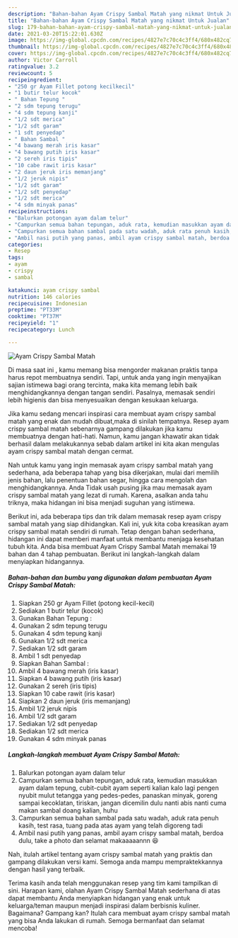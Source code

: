 ```yaml
---
description: "Bahan-bahan Ayam Crispy Sambal Matah yang nikmat Untuk Jualan"
title: "Bahan-bahan Ayam Crispy Sambal Matah yang nikmat Untuk Jualan"
slug: 179-bahan-bahan-ayam-crispy-sambal-matah-yang-nikmat-untuk-jualan
date: 2021-03-20T15:22:01.630Z
image: https://img-global.cpcdn.com/recipes/4827e7c70c4c3ff4/680x482cq70/ayam-crispy-sambal-matah-foto-resep-utama.jpg
thumbnail: https://img-global.cpcdn.com/recipes/4827e7c70c4c3ff4/680x482cq70/ayam-crispy-sambal-matah-foto-resep-utama.jpg
cover: https://img-global.cpcdn.com/recipes/4827e7c70c4c3ff4/680x482cq70/ayam-crispy-sambal-matah-foto-resep-utama.jpg
author: Victor Carroll
ratingvalue: 3.2
reviewcount: 5
recipeingredient:
- "250 gr Ayam Fillet potong kecilkecil"
- "1 butir telur kocok"
- " Bahan Tepung "
- "2 sdm tepung terugu"
- "4 sdm tepung kanji"
- "1/2 sdt merica"
- "1/2 sdt garam"
- "1 sdt penyedap"
- " Bahan Sambal "
- "4 bawang merah iris kasar"
- "4 bawang putih iris kasar"
- "2 sereh iris tipis"
- "10 cabe rawit iris kasar"
- "2 daun jeruk iris memanjang"
- "1/2 jeruk nipis"
- "1/2 sdt garam"
- "1/2 sdt penyedap"
- "1/2 sdt merica"
- "4 sdm minyak panas"
recipeinstructions:
- "Balurkan potongan ayam dalam telur"
- "Campurkan semua bahan tepungan, aduk rata, kemudian masukkan ayam dalam tepung, cubit-cubit ayam seperti kalian kalo lagi pengen nyubit mulut tetangga yang pedes-pedes, panaskan minyak, goreng sampai kecoklatan, tiriskan, jangan dicemilin dulu nanti abis nanti cuma makan sambal doang kalian, huhu"
- "Campurkan semua bahan sambal pada satu wadah, aduk rata penuh kasih, test rasa, tuang pada atas ayam yang telah digoreng tadi"
- "Ambil nasi putih yang panas, ambil ayam crispy sambal matah, berdoa dulu, take a photo dan selamat makaaaaannn 😆"
categories:
- Resep
tags:
- ayam
- crispy
- sambal

katakunci: ayam crispy sambal 
nutrition: 146 calories
recipecuisine: Indonesian
preptime: "PT33M"
cooktime: "PT37M"
recipeyield: "1"
recipecategory: Lunch

---
```



![Ayam Crispy Sambal Matah](https://img-global.cpcdn.com/recipes/4827e7c70c4c3ff4/680x482cq70/ayam-crispy-sambal-matah-foto-resep-utama.jpg)

Di masa  saat ini , kamu memang bisa mengorder makanan praktis tanpa harus repot membuatnya sendiri. Tapi, untuk anda yang ingin menyajikan sajian istimewa bagi orang tercinta, maka kita memang lebih baik menghidangkannya dengan tangan sendiri. Pasalnya, memasak sendiri lebih higienis dan bisa menyesuaikan dengan kesukaan keluarga.

Jika kamu sedang mencari inspirasi cara membuat ayam crispy sambal matah yang enak dan mudah dibuat,maka di sinilah tempatnya. Resep ayam crispy sambal matah  sebenarnya gampang dilakukan jika kamu membuatnya dengan hati-hati. Namun, kamu jangan khawatir akan tidak berhasil dalam melakukannya 
sebab dalam artikel ini kita akan mengulas ayam crispy sambal matah dengan cermat.  



Nah untuk kamu yang ingin memasak ayam crispy sambal matah yang sederhana, ada beberapa tahap yang bisa dikerjakan, mulai dari memilih jenis bahan, lalu penentuan bahan segar, hingga cara mengolah dan menghidangkannya. Anda Tidak usah pusing jika mau memasak ayam crispy sambal matah yang lezat di rumah. Karena, asalkan anda  tahu triknya, maka hidangan ini bisa menjadi suguhan yang istimewa.

Berikut ini, ada beberapa tips dan trik dalam memasak resep ayam crispy sambal matah yang siap dihidangkan. Kali ini, yuk kita coba kreasikan ayam crispy sambal matah sendiri di rumah. Tetap dengan bahan sederhana, hidangan ini dapat memberi manfaat untuk membantu menjaga kesehatan tubuh kita. Anda bisa membuat Ayam Crispy Sambal Matah memakai 19 bahan dan 4 tahap pembuatan. Berikut ini langkah-langkah dalam menyiapkan hidangannya.

<!--inarticleads1-->

##### Bahan-bahan dan bumbu yang digunakan dalam pembuatan Ayam Crispy Sambal Matah:

1. Siapkan 250 gr Ayam Fillet (potong kecil-kecil)
1. Sediakan 1 butir telur (kocok)
1. Gunakan  Bahan Tepung :
1. Gunakan 2 sdm tepung terugu
1. Gunakan 4 sdm tepung kanji
1. Gunakan 1/2 sdt merica
1. Sediakan 1/2 sdt garam
1. Ambil 1 sdt penyedap
1. Siapkan  Bahan Sambal :
1. Ambil 4 bawang merah (iris kasar)
1. Siapkan 4 bawang putih (iris kasar)
1. Gunakan 2 sereh (iris tipis)
1. Siapkan 10 cabe rawit (iris kasar)
1. Siapkan 2 daun jeruk (iris memanjang)
1. Ambil 1/2 jeruk nipis
1. Ambil 1/2 sdt garam
1. Sediakan 1/2 sdt penyedap
1. Sediakan 1/2 sdt merica
1. Gunakan 4 sdm minyak panas




<!--inarticleads2-->

##### Langkah-langkah membuat Ayam Crispy Sambal Matah:

1. Balurkan potongan ayam dalam telur
1. Campurkan semua bahan tepungan, aduk rata, kemudian masukkan ayam dalam tepung, cubit-cubit ayam seperti kalian kalo lagi pengen nyubit mulut tetangga yang pedes-pedes, panaskan minyak, goreng sampai kecoklatan, tiriskan, jangan dicemilin dulu nanti abis nanti cuma makan sambal doang kalian, huhu
1. Campurkan semua bahan sambal pada satu wadah, aduk rata penuh kasih, test rasa, tuang pada atas ayam yang telah digoreng tadi
1. Ambil nasi putih yang panas, ambil ayam crispy sambal matah, berdoa dulu, take a photo dan selamat makaaaaannn 😆




Nah, itulah artikel tentang  ayam crispy sambal matah  yang praktis dan gampang dilakukan versi kami. Semoga anda mampu mempraktekkannya dengan hasil yang terbaik. 

Terima kasih anda telah menggunakan resep yang tim kami tampilkan di sini. Harapan kami, olahan  Ayam Crispy Sambal Matah sederhana di atas dapat membantu Anda menyiapkan hidangan yang enak untuk keluarga/teman maupun menjadi inspirasi dalam berbisnis kuliner. Bagaimana? Gampang kan? Itulah cara membuat ayam crispy sambal matah yang bisa Anda lakukan di rumah. Semoga bermanfaat dan selamat mencoba!

